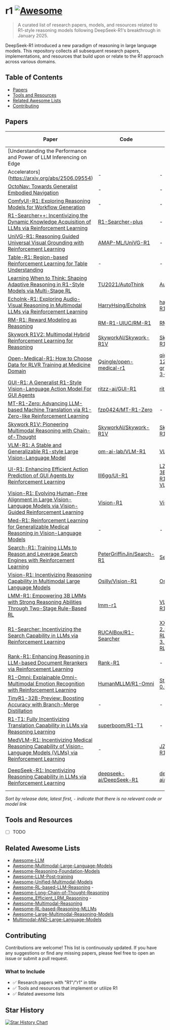 # r1 [![Awesome](https://awesome.re/badge.svg)](https://awesome.re)

> A curated list of research papers, models, and resources related to R1-style reasoning models following DeepSeek-R1's breakthrough in January 2025.

DeepSeek-R1 introduced a new paradigm of reasoning in large language models. This repository collects all subsequent research papers, implementations, and resources that build upon or relate to the R1 approach across various domains.

## Table of Contents

- [Papers](#papers)
- [Tools and Resources](#tools-and-resources)
- [Related Awesome Lists](#related-awesome-lists)
- [Contributing](#contributing)

## Papers

| Paper                                                | Code                                   | Models                                      | Dataset | Project Page                        | Date    |
| ---------------------------------------------------- | -------------------------------------- | ------------------------------------------- | ------- | ----------------------------------- | ------- |
| [Understanding the Performance and Power of LLM Inferencing on Edge
  Accelerators](https://arxiv.org/abs/2506.09554) | - | - | - | - | 2025.06.11 |
| [OctoNav: Towards Generalist Embodied Navigation](https://arxiv.org/abs/2506.09839) | - | - | - | - | 2025.06.11 |
| [ComfyUI-R1: Exploring Reasoning Models for Workflow Generation](https://arxiv.org/abs/2506.09790) | - | - | - | - | 2025.06.11 |
| [R1-Searcher++: Incentivizing the Dynamic Knowledge Acquisition of LLMs  via Reinforcement Learning](https://arxiv.org/abs/2505.17005) | [R1-Searcher-plus](https://github.com/RUCAIBox/R1-Searcher-plus) | - | - | - | 2025.05.22 |
| [UniVG-R1: Reasoning Guided Universal Visual Grounding with Reinforcement Learning](https://arxiv.org/abs/2505.14231) | [AMAP-ML/UniVG-R1](https://github.com/AMAP-ML/UniVG-R1) | - | - | [UniVG-R1-page](https://amap-ml.github.io/UniVG-R1-page/) | 2025.05.20 |
| [Table-R1: Region-based Reinforcement Learning for Table Understanding](https://arxiv.org/abs/2505.12415) | - | - | TableInstruct, TableBench, WikiTQ | - | 2025.05.18 |  
| [Learning When to Think: Shaping Adaptive Reasoning in R1-Style Models via Multi-Stage RL](https://arxiv.org/abs/2505.10832) | [TU2021/AutoThink](https://github.com/TU2021/AutoThink) | [AutoThink](https://huggingface.co/collections/SONGJUNTU/autothink-682624e1466651b08055b479) | MATH, Minerva, Olympiad, AIME24, AMC23 | - | 2025.05.16 |
| [EchoInk-R1: Exploring Audio-Visual Reasoning in Multimodal LLMs via Reinforcement Learning](https://arxiv.org/abs/2505.04623) | [HarryHsing/EchoInk](https://github.com/HarryHsing/EchoInk) | [harryhsing/EchoInk-R1-7B](https://huggingface.co/harryhsing/EchoInk-R1-7B) | [harryhsing/AVQA-R1-6K](https://huggingface.co/datasets/harryhsing/AVQA-R1-6K) | -  | 2025.05.07 |
| [RM-R1: Reward Modeling as Reasoning](https://arxiv.org/abs/2505.02387) | [RM-R1-UIUC/RM-R1](https://github.com/RM-R1-UIUC/RM-R1) | [RM-R1](https://huggingface.co/collections/gaotang/rm-r1-681128cdab932701cad844c8) | [RM-R1](https://huggingface.co/collections/gaotang/rm-r1-681128cdab932701cad844c8) | - | 2025.05.05 |
| [Skywork R1V2: Multimodal Hybrid Reinforcement Learning for Reasoning](https://arxiv.org/abs/2504.16656) | [SkyworkAI/Skywork-R1V](https://github.com/SkyworkAI/Skywork-R1V) | [Skywork/Skywork-R1V2-38B](https://huggingface.co/Skywork/Skywork-R1V2-38B) | - | - | 2025.04.23 |
| [Open-Medical-R1: How to Choose Data for RLVR Training at Medicine Domain](https://arxiv.org/abs/2504.13950) | [Qsingle/open-medical-r1](https://github.com/Qsingle/open-medical-r1) | [qiuxi337/gemma-3-12b-bnb-grpo](https://github.com/Qsingle/open-medical-r1)[qiuxi337/gemma-3-12b-it-grpo](https://huggingface.co/qiuxi337/gemma-3-12b-it-grpo) | - | - | 2025.04.16 |
| [GUI-R1: A Generalist R1-Style Vision-Language Action Model For GUI Agents](https://arxiv.org/abs/2504.10458) | [ritzz-ai/GUI-R1](https://github.com/ritzz-ai/GUI-R1) | [ritzzai/GUI-R1](https://huggingface.co/ritzzai/GUI-R1) | [ritzzai/GUI-R1](https://huggingface.co/datasets/ritzzai/GUI-R1) | - | 2025.04.14 |
| [MT-R1-Zero: Advancing LLM-based Machine Translation via R1-Zero-like Reinforcement Learning](https://arxiv.org/abs/2504.10160) | [fzp0424/MT-R1-Zero](https://github.com/fzp0424/MT-R1-Zero) |  - | [data](https://github.com/fzp0424/MT-R1-Zero/tree/main/data) | - | 2025.04.10 |
| [Skywork R1V: Pioneering Multimodal Reasoning with Chain-of-Thought](https://arxiv.org/abs/2504.05599) | [SkyworkAI/Skywork-R1V](https://github.com/SkyworkAI/Skywork-R1V) | [Skywork/Skywork-R1V-38B](https://huggingface.co/Skywork/Skywork-R1V-38B) | - | - | 2025.04.08 |
| [VLM-R1: A Stable and Generalizable R1-style Large Vision-Language Model](https://arxiv.org/abs/2504.07615) | [om-ai-lab/VLM-R1](https://github.com/om-ai-lab/VLM-R1) | [VLM-R1 Models](https://huggingface.co/collections/omlab/vlm-r1-models-67b7352db15c19d57157c348) | [omlab/VLM-R1](https://huggingface.co/datasets/omlab/VLM-R1) | [VLM-R1 Blog](https://om-ai-lab.github.io/index.html) | 2025.04.07 |
| [UI-R1: Enhancing Efficient Action Prediction of GUI Agents by Reinforcement Learning](https://arxiv.org/abs/2503.21620) | [lll6gg/UI-R1](https://github.com/lll6gg/UI-R1) | [LZXzju/Qwen2.5-VL-3B-UI-R1](https://huggingface.co/LZXzju/Qwen2.5-VL-3B-UI-R1)[LZXzju/Qwen2.5-VL-3B-UI-R1-E](https://huggingface.co/LZXzju/Qwen2.5-VL-3B-UI-R1-E) | [LZXzju/UI-R1-3B-Train](https://huggingface.co/datasets/LZXzju/UI-R1-3B-Train) | - | 2025.03.27 |
| [Vision-R1: Evolving Human-Free Alignment in Large Vision-Language Models via Vision-Guided Reinforcement Learning](https://arxiv.org/abs/2503.18013) | [Vision-R1](https://github.com/jefferyZhan/Griffon/tree/master/Vision-R1) | [Vision-R1 Models](https://huggingface.co/collections/JefferyZhan/vision-r1-67e166f8b6a9ec3f6a664262) | [JefferyZhan/Vision-R1-Data](https://huggingface.co/datasets/JefferyZhan/Vision-R1-Data) | - | 2025.03.18 |
| [Med-R1: Reinforcement Learning for Generalizable Medical Reasoning in Vision-Language Models](https://arxiv.org/abs/2503.13939) | - | - | - | - | 2025.03.18 |
| [Search-R1: Training LLMs to Reason and Leverage Search Engines with Reinforcement Learning](https://arxiv.org/abs/2503.09516) | [PeterGriffinJin/Search-R1](https://github.com/PeterGriffinJin/Search-R1) | [Search-R1](https://huggingface.co/collections/PeterJinGo/search-r1-67d1a021202731cb065740f5) | [Search-R1](https://huggingface.co/collections/PeterJinGo/search-r1-67d1a021202731cb065740f5) | - | 2025.03.12 |
| [Vision-R1: Incentivizing Reasoning Capability in Multimodal Large Language Models](https://arxiv.org/abs/2503.06749) | [Osilly/Vision-R1](https://github.com/Osilly/Vision-R1) | [Osilly/Vision-R1-7B](https://huggingface.co/Osilly/Vision-R1-7B) | [Osilly/Vision-R1-cold](https://huggingface.co/datasets/Osilly/Vision-R1-cold) | - | 2025.03.09 |
| [LMM-R1: Empowering 3B LMMs with Strong Reasoning Abilities Through Two-Stage Rule-Based RL](https://arxiv.org/abs/2503.07536) | [lmm-r1](https://github.com/TideDra/lmm-r1) | [VLM-Reasoner/LMM-R1-MGT-PerceReason](https://huggingface.co/VLM-Reasoner/LMM-R1-MGT-PerceReason) | [VLM-Reasoner/VerMulti](https://huggingface.co/datasets/VLM-Reasoner/VerMulti) | [LMM-R1-ProjectPage](https://forjadeforest.github.io/LMM-R1-ProjectPage/) | 2025.03.07 |
| [R1-Searcher: Incentivizing the Search Capability in LLMs via Reinforcement Learning](https://arxiv.org/abs/2503.05592) | [RUCAIBox/R1-Searcher](https://github.com/RUCAIBox/R1-Searcher) | [XXsongLALA/Qwen-2.5-7B-base-RAG-RL](https://huggingface.co/XXsongLALA/Qwen-2.5-7B-base-RAG-RL)[XXsongLALA/Llama-3.1-8B-instruct-RAG-RL](https://huggingface.co/XXsongLALA/Llama-3.1-8B-instruct-RAG-RL) | [XXsongLALA/Llama-3.1-8B-instruct-RAG-RL](https://huggingface.co/datasets/XXsongLALA/RAG-RL-Hotpotqa-with-2wiki) | - | 2025.03.07 |
| [Rank-R1: Enhancing Reasoning in LLM-based Document Rerankers via Reinforcement Learning](https://arxiv.org/abs/2503.06034) | [Rank-R1](https://github.com/ielab/llm-rankers/tree/main/Rank-R1) | - | [Rank-R1](https://github.com/ielab/llm-rankers/tree/main/Rank-R1) | - | 2025.03.06 |
| [R1-Omni: Explainable Omni-Multimodal Emotion Recognition with Reinforcement Learning](https://arxiv.org/abs/2503.05379) | [HumanMLLM/R1-Omni](https://github.com/HumanMLLM/R1-Omni) | [StarJiaxing/R1-Omni-0.5B](https://huggingface.co/StarJiaxing/R1-Omni-0.5B) | - | - | 2025.03.05 |
| [TinyR1-32B-Preview: Boosting Accuracy with Branch-Merge Distillation](https://arxiv.org/abs/2503.04872) | - | - | - | - | 2025.03.04 |
| [R1-T1: Fully Incentivizing Translation Capability in LLMs via Reasoning Learning](https://arxiv.org/abs/2502.19735) | [superboom/R1-T1](https://github.com/superboom/R1-T1) | - | - | - | 2025.02.27 |
| [MedVLM-R1: Incentivizing Medical Reasoning Capability of Vision-Language Models (VLMs) via Reinforcement Learning](https://arxiv.org/abs/2502.19634) | - | [JZPeterPan/MedVLM-R1](https://huggingface.co/JZPeterPan/MedVLM-R1) | [VQA-RAD, SLAKE, PMC-VQA](https://huggingface.co/JZPeterPan/MedVLM-R1) | - | 2025.02.26 |
| [DeepSeek-R1: Incentivizing Reasoning Capability in LLMs via Reinforcement Learning](https://arxiv.org/abs/2501.12948) | [deepseek-ai/DeepSeek-R1](https://github.com/deepseek-ai/DeepSeek-R1) | [deepseek-ai/DeepSeek-R1](https://huggingface.co/deepseek-ai/DeepSeek-R1) | [MATH, GSM8K, AIME 2024, MMLU, HumanEval, LiveCodeBench](https://github.com/deepseek-ai/DeepSeek-R1) | - | 2025.01.22 |

_Sort by release date, latest first, `-` indicate that there is no relevant code or model link_

## Tools and Resources

- [ ] TODO

## Related Awesome Lists

- [Awesome-LLM](https://github.com/Hannibal046/Awesome-LLM)
- [Awesome-Multimodal-Large-Language-Models](https://github.com/BradyFU/Awesome-Multimodal-Large-Language-Models)
- [Awesome-Reasoning-Foundation-Models](https://github.com/reasoning-survey/Awesome-Reasoning-Foundation-Models)
- [Awesome-LLM-Post-training](https://github.com/mbzuai-oryx/Awesome-LLM-Post-training)
- [Awesome-Unified-Multimodal-Models](https://github.com/showlab/Awesome-Unified-Multimodal-Models)
- [Awesome-RL-based-LLM-Reasoning](https://github.com/bruno686/Awesome-RL-based-LLM-Reasoning) -
- [Awesome-Long-Chain-of-Thought-Reasoning](https://github.com/LightChen233/Awesome-Long-Chain-of-Thought-Reasoning)
- [Awesome_Efficient_LRM_Reasoning](https://github.com/XiaoYee/Awesome_Efficient_LRM_Reasoning) -
- [Awesome-Multimodal-Reasoning](https://github.com/Video-R1/Awesome-Multimodal-Reasoning)
- [Awesome-RL-based-Reasoning-MLLMs](https://github.com/Sun-Haoyuan23/Awesome-RL-based-Reasoning-MLLMs)
- [Awesome-Large-Multimodal-Reasoning-Models](https://github.com/HITsz-TMG/Awesome-Large-Multimodal-Reasoning-Models)
- [Multimodal-AND-Large-Language-Models](https://github.com/Yangyi-Chen/Multimodal-AND-Large-Language-Models)

## Contributing

Contributions are welcome! This list is continuously updated. If you have any suggestions or find any missing papers, please feel free to open an issue or submit a pull request.

### What to Include

- ✅ Research papers with "R1"/"r1" in title
- ✅ Tools and resources that implement or utilize R1
- ✅ Related awesome lists

## Star History

[![Star History Chart](https://api.star-history.com/svg?repos=kaicheng001/r1&type=Date)](https://star-history.com/#kaicheng001/r1&Date)